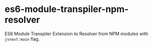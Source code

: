 es6-module-transpiler-npm-resolver
==================================

ES6 Module Transpiler Extension to Resolver from NPM modules with `jsnext:main` flag.
